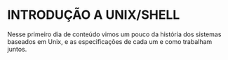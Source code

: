 # INTRODUÇÃO A UNIX/SHELL

Nesse primeiro dia de conteúdo vimos um pouco da história dos sistemas baseados em Unix, e as especificações de cada um e como trabalham juntos.
